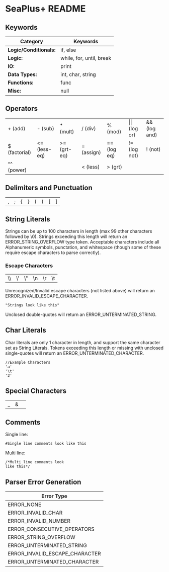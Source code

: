 # SeaPlus+ README

## Keywords
|Category|Keywords|
|--------|----|
|**Logic/Conditionals:**|if, else|
|**Logic:**|while, for, until, break|
|**IO:**|print|
|**Data Types:**|int, char, string|
|**Functions:**|func|
|**Misc:**|null|

## Operators
|||                 ||                 |||
|--|--|-----------------|---|-----------------|-|---|
|+ (add)|- (sub)| * (mult)        |/ (div)| % (mod)         |\|\| (log or)|&& (log and)|
|$ (factorial)|<= (less-eq)| \>= (grt-eq)    |= (assign)| == (log eq)     |!=(log not)|! (not)
|^^ (power)|||< (less)| \> (grt)        ||
## Delimiters and Punctuation
||||||    |||
|---|---|---|---|---|----|---|---|
|,|;|{|}|(| )  |[|]|

## String Literals
Strings can be up to 100 characters in length (max 99 other characters followed by \0).
Strings exceeding this length will return an ERROR_STRING_OVERFLOW type token.
Acceptable characters include all Alphanumeric symbols, punctation, and whitespace (though some of these require escape characters to parse correctly).

### Escape Characters

|||||||
|---|---|---|---|---|---|
|\\\\ |\\'|\\"|\\n|\\r|\\t|

Unrecognized/Invalid escape characters (not listed above) will return an ERROR_INVALID_ESCAPE_CHARACTER.
```
"Strings look like this"
```
Unclosed double-quotes will return an ERROR_UNTERMINATED_STRING.

## Char Literals
Char literals are only 1 character in length, and support the same character set as String Literals.
Tokens exceeding this length or missing with unclosed single-quotes will return an ERROR_UNTERMINATED_CHARACTER.
```
//Example Characters
'a'
'\t'
'2'
```

## Special Characters
||||
|---|---|---|
|\_|&|
## Comments
Single line:
```
#Single line comments look like this
```
Multi line:
```
/*Multi line comments look  
like this*/
```
## Parser Error Generation
|Error Type|
|---|
|ERROR_NONE|
|ERROR_INVALID_CHAR|
|ERROR_INVALID_NUMBER|
|ERROR_CONSECUTIVE_OPERATORS|
|ERROR_STRING_OVERFLOW|
|ERROR_UNTERMINATED_STRING|
|ERROR_INVALID_ESCAPE_CHARACTER|
|ERROR_UNTERMINATED_CHARACTER|